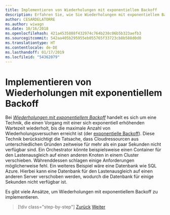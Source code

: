 ```yaml
---
title: Implementieren von Wiederholungen mit exponentiellem Backoff
description: Erfahren Sie, wie Sie Wiederholungen mit exponentiellem Backoff implementieren.
author: CESARDELATORRE
ms.author: wiwagn
ms.date: 10/16/2018
ms.openlocfilehash: 421a4535888f432974c764b238c06b5b323aefb3
ms.sourcegitcommit: 542aa405b295955eb055765f33723cb8b588d0d0
ms.translationtype: HT
ms.contentlocale: de-DE
ms.lasthandoff: 01/17/2019
ms.locfileid: "54362079"
---
```

# <a name="implement-retries-with-exponential-backoff"></a>Implementieren von Wiederholungen mit exponentiellem Backoff

Bei [*Wiederholungen mit exponentiellem Backoff*](/azure/architecture/patterns/retry) handelt es sich um eine Technik, die einen Vorgang mit einer sich exponentiell erhöhenden Wartezeit wiederholt, bis die maximale Anzahl von Wiederholungsversuchen erreicht ist (der [exponentielle Backoff](https://en.wikipedia.org/wiki/Exponential_backoff)). Diese Technik berücksichtigt die Tatsache, dass Cloudressourcen aus unterschiedlichen Gründen zeitweise für mehr als ein paar Sekunden nicht verfügbar sind. Ein Orchestrator könnte beispielsweise einen Container für den Lastenausgleich auf einen anderen Knoten in einem Cluster verschieben. Währenddessen schlagen einige Anforderungen möglicherweise fehl. Ein weiteres Beispiel wäre eine Datenbank wie SQL Azure. Hierbei kann eine Datenbank für den Lastenausgleich auf einen anderen Server verschoben werden, wodurch die Datenbank für einige Sekunden nicht verfügbar ist.

Es gibt viele Ansätze, um Wiederholungen mit exponentiellem Backoff zu implementieren.

>[!div class="step-by-step"]
>[Zurück](partial-failure-strategies.md)
>[Weiter](implement-resilient-entity-framework-core-sql-connections.md)